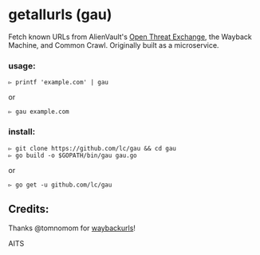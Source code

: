 # getallurls (gau)
Fetch known URLs from AlienVault's [Open Threat Exchange](https://otx.alienvault.com), the Wayback Machine, and Common Crawl. Originally built as a microservice.

### usage:
```
▻ printf 'example.com' | gau
```

or

```
▻ gau example.com
```

### install:

```
▻ git clone https://github.com/lc/gau && cd gau
▻ go build -o $GOPATH/bin/gau gau.go
```

or

```
▻ go get -u github.com/lc/gau
```

## Credits:
Thanks @tomnomom for [waybackurls](https://github.com/tomnomnom/waybackurls)!


AITS
